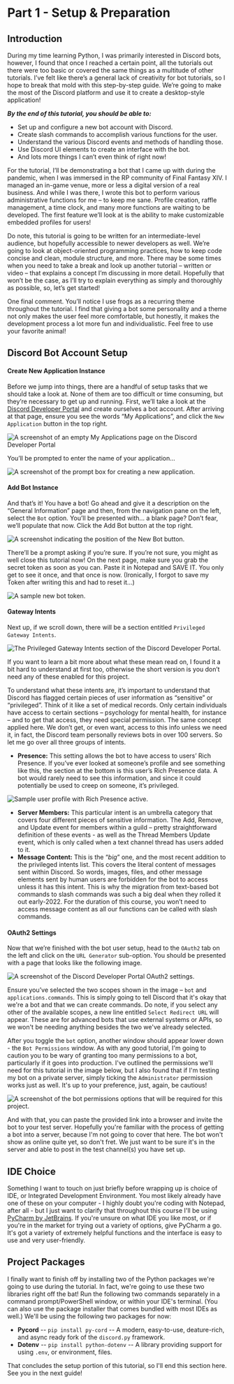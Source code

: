 # Part 1 - Setup & Preparation

## Introduction

During my time learning Python, I was primarily interested in Discord bots, however, I found that once I reached a certain point, all the tutorials out there were too basic or covered the same things as a multitude of other tutorials. I’ve felt like there’s a general lack of creativity for bot tutorials, so I hope to break that mold with this step-by-step guide. We’re going to make the most of the Discord platform and use it to create a desktop-style application!

***By the end of this tutorial, you should be able to:***

+ Set up and configure a new bot account with Discord.
+	Create slash commands to accomplish various functions for the user.
+	Understand the various Discord events and methods of handling those.
+	Use Discord UI elements to create an interface with the bot.
+	And lots more things I can’t even think of right now!

For the tutorial, I’ll be demonstrating a bot that I came up with during the pandemic, when I was immersed in the RP community of Final Fantasy XIV. I managed an in-game venue, more or less a digital version of a real business. And while I was there, I wrote this bot to perform various administrative functions for me – to keep me sane. Profile creation, raffle management, a time clock, and many more functions are waiting to be developed. The first feature we’ll look at is the ability to make customizable embedded profiles for users!

Do note, this tutorial is going to be written for an intermediate-level audience, but hopefully accessible to newer developers as well. We’re going to look at object-oriented programming practices, how to keep code concise and clean, module structure, and more. There may be some times when you need to take a break and look up another tutorial – written or video – that explains a concept I’m discussing in more detail. Hopefully that won’t be the case, as I’ll try to explain everything as simply and thoroughly as possible, so, let’s get started!

One final comment. You’ll notice I use frogs as a recurring theme throughout the tutorial. I find that giving a bot some personality and a theme not only makes the user feel more comfortable, but honestly, it makes the development process a lot more fun and individualistic. Feel free to use your favorite animal!

## Discord Bot Account Setup
#### Create New Application Instance
Before we jump into things, there are a handful of setup tasks that we should take a look at. None of them are too difficult or time consuming, but they’re necessary to get up and running. First, we’ll take a look at the [Discord Developer Portal](https://discordapp.com/developers/applications) and create ourselves a bot account. After arriving at that page, ensure you see the words “My Applications”, and click the `New Application` button in the top right.

![A screenshot of an empty My Applications page on the Discord Developer Portal](https://user-images.githubusercontent.com/79615185/226673099-c65c8794-5797-48a0-8df0-f8f7e9f0219b.png)

You’ll be prompted to enter the name of your application…

![A screenshot of the prompt box for creating a new application.](https://user-images.githubusercontent.com/79615185/226673530-0d7d089c-405d-4b9f-b70c-0ab2f45cb59f.png)

#### Add Bot Instance
And that’s it! You have a bot! Go ahead and give it a description on the “General Information” page and then, from the navigation pane on the left, select the `Bot` option. You’ll be presented with… a blank page? Don’t fear, we’ll populate that now. Click the Add Bot button at the top right.

![A screenshot indicating the position of the New Bot button.](https://user-images.githubusercontent.com/79615185/226673707-a09c48f2-c6ac-49f2-a83e-5e395827f445.png)

There’ll be a prompt asking if you’re sure. If you’re not sure, you might as well close this tutorial now! On the next page, make sure you grab the secret token as soon as you can. Paste it in Notepad and SAVE IT. You only get to see it once, and that once is now. (Ironically, I forgot to save my Token after writing this and had to reset it…)

![A sample new bot token.](https://user-images.githubusercontent.com/79615185/226674030-eaf410a8-57a0-4191-ac51-1718149051cf.png)

#### Gateway Intents
Next up, if we scroll down, there will be a section entitled `Privileged Gateway Intents`. 

![The Privileged Gateway Intents section of the Discord Developer Portal.](https://user-images.githubusercontent.com/79615185/226674380-ee3a5e92-e8e6-4d2c-affd-652d888a99c0.png)

If you want to learn a bit more about what these mean read on, I found it a bit hard to understand at first too, otherwise the short version is you don’t need any of these enabled for this project. 

To understand what these intents are, it’s important to understand that Discord has flagged certain pieces of user information as “sensitive” or “privileged”. Think of it like a set of medical records. Only certain individuals have access to certain sections – psychology for mental health, for instance – and to get that access, they need special permission. The same concept applied here. We don’t get, or even want, access to this info unless we need it, in fact, the Discord team personally reviews bots in over 100 servers. So let me go over all three groups of intents.

+ **Presence:** This setting allows the bot to have access to users’ Rich Presence. If you’ve ever looked at someone’s profile and see something like this, the section at the bottom is this user’s Rich Presence data. A bot would rarely need to see this information, and since it could potentially be used to creep on someone, it’s privileged.

![Sample user profile with Rich Presence active.](https://user-images.githubusercontent.com/79615185/226680516-f66286f9-d0a4-4cdc-ae32-51b1f61adeb7.png)

+ **Server Members:** This particular intent is an umbrella category that covers four different pieces of sensitive information. The Add, Remove, and Update event for members within a guild – pretty straightforward definition of these events - as well as the Thread Members Update event, which is only called when a text channel thread has users added to it.
+ **Message Content:** This is the “*big*” one, and the most recent addition to the privileged intents list. This covers the literal content of messages sent within Discord. So words, images, files, and other message elements sent by human users are forbidden for the bot to access unless it has this intent. This is why the migration from text-based bot commands to slash commands was such a big deal when they rolled it out early-2022. For the duration of this course, you won’t need to access message content as all our functions can be called with slash commands.

#### OAuth2 Settings
Now that we’re finished with the bot user setup, head to the `OAuth2` tab on the left and click on the `URL Generator` sub-option. You should be presented with a page that looks like the following image.

![A screenshot of the Discord Developer Portal OAuth2 settings.](https://user-images.githubusercontent.com/79615185/226678530-c5a45651-c43c-47e1-85a7-740b7ee3f295.png)

Ensure you’ve selected the two scopes shown in the image – `bot` and `applications.commands`. This is simply going to tell Discord that it's okay that we're a bot and that we can create commands. Do note, if you select any other of the available scopes, a new line entitled `Select Redirect URL` will appear. These are for advanced bots that use external systems or APIs, so we won't be needing anything besides the two we've already selected.

After you toggle the `bot` option, another window should appear lower down - the `Bot Permissions` window. As with any good tutorial, I'm going to caution you to be wary of granting too many permissions to a bot, particularly if it goes into production. I've outlined the permissions we'll need for this tutorial in the image below, but I also found that if I'm testing my bot on a private server, simply ticking the `Administrator` permission works just as well. It's up to your preference, just, again, be cautious!

![A screenshot of the bot permissions options that will be required for this project.](https://user-images.githubusercontent.com/79615185/226682922-5ea25eda-91c0-46b7-98ce-97d59ab8f49a.png)

And with that, you can paste the provided link into a browser and invite the bot to your test server. Hopefully you're familiar with the process of getting a bot into a server, because I'm not going to cover that here. The bot won't show as online quite yet, so don't fret. We just want to be sure it's in the server and able to post in the test channel(s) you have set up.

## IDE Choice

Something I want to touch on just briefly before wrapping up is choice of IDE, or Integrated Development Environment. You most likely already have one of these on your computer - I highly doubt you're coding with Notepad, after all - but I just want to clarify that throughout this course I'll be using [PyCharm by JetBrains](https://www.jetbrains.com/pycharm/). If you're unsure on what IDE you like most, or if you're in the market for trying out a variety of options, give PyCharm a go. It's got a variety of extremely helpful functions and the interface is easy to use and very user-friendly.

## Project Packages

I finally want to finish off by installing two of the Python packages we're going to use during the tutorial. In fact, we're going to use these two libraries right off the bat! Run the following two commands separately in a command prompt/PowerShell window, or within your IDE's terminal. (You can also use the package installer that comes bundled with most IDEs as well.) We'll be using the following two packages for now:
+ **Pycord** -- `pip install py-cord` -- A modern, easy-to-use, deature-rich, and async ready fork of the `discord.py` framework.
+ **Dotenv** -- `pip install python-dotenv` -- A library providing support for using `.env`, or environment, files.


That concludes the setup portion of this tutorial, so I'll end this section here. See you in the next guide!
